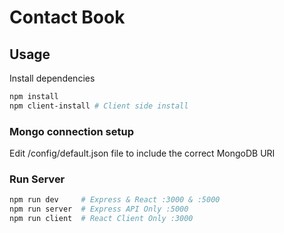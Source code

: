 # Contact Book

## Usage

Install dependencies

```bash
npm install  
npm client-install # Client side install
```

### Mongo connection setup

Edit /config/default.json file to include the correct MongoDB URI

### Run Server

```bash
npm run dev     # Express & React :3000 & :5000
npm run server  # Express API Only :5000
npm run client  # React Client Only :3000
```